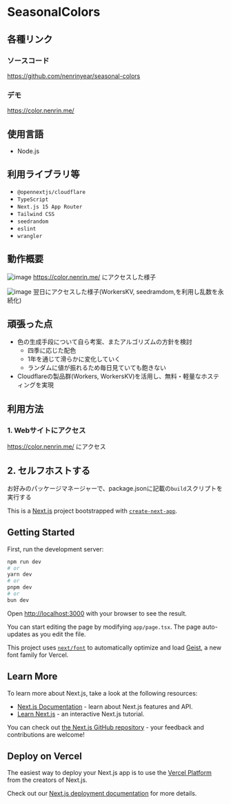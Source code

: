 # SeasonalColors

## 各種リンク
### ソースコード

https://github.com/nenrinyear/seasonal-colors

### デモ
https://color.nenrin.me/

## 使用言語
- Node.js

## 利用ライブラリ等
- `@opennextjs/cloudflare`
- `TypeScript`
- `Next.js 15 App Router`
- `Tailwind CSS`
- `seedrandom`
- `eslint`
- `wrangler`

## 動作概要
![image](https://github.com/user-attachments/assets/0477be25-b88e-4bdf-89fd-5086fc3d76f1)
https://color.nenrin.me/ にアクセスした様子

![image](https://github.com/user-attachments/assets/98653053-a272-4f97-8d98-0a00a4fa05d2)
翌日にアクセスした様子(WorkersKV, seedramdom,を利用し乱数を永続化)

## 頑張った点
- 色の生成手段について自ら考案、またアルゴリズムの方針を検討
  - 四季に応じた配色
  - 1年を通じて滑らかに変化していく
  - ランダムに値が振れるため毎日見ていても飽きない
- Cloudflareの製品群(Workers, WorkersKV)を活用し、無料・軽量なホスティングを実現

## 利用方法
### 1. Webサイトにアクセス
https://color.nenrin.me/ にアクセス

## 2. セルフホストする

お好みのパッケージマネージャーで、package.jsonに記載の`build`スクリプトを実行する


This is a [Next.js](https://nextjs.org) project bootstrapped with [`create-next-app`](https://nextjs.org/docs/app/api-reference/cli/create-next-app).

## Getting Started

First, run the development server:

```bash
npm run dev
# or
yarn dev
# or
pnpm dev
# or
bun dev
```

Open [http://localhost:3000](http://localhost:3000) with your browser to see the result.

You can start editing the page by modifying `app/page.tsx`. The page auto-updates as you edit the file.

This project uses [`next/font`](https://nextjs.org/docs/app/building-your-application/optimizing/fonts) to automatically optimize and load [Geist](https://vercel.com/font), a new font family for Vercel.

## Learn More

To learn more about Next.js, take a look at the following resources:

- [Next.js Documentation](https://nextjs.org/docs) - learn about Next.js features and API.
- [Learn Next.js](https://nextjs.org/learn) - an interactive Next.js tutorial.

You can check out [the Next.js GitHub repository](https://github.com/vercel/next.js) - your feedback and contributions are welcome!

## Deploy on Vercel

The easiest way to deploy your Next.js app is to use the [Vercel Platform](https://vercel.com/new?utm_medium=default-template&filter=next.js&utm_source=create-next-app&utm_campaign=create-next-app-readme) from the creators of Next.js.

Check out our [Next.js deployment documentation](https://nextjs.org/docs/app/building-your-application/deploying) for more details.
